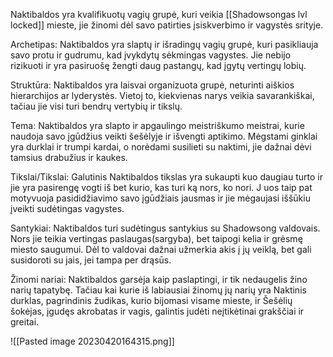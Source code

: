 Naktibaldos yra kvalifikuotų vagių grupė, kuri veikia [[Shadowsongas lvl locked]] mieste, jie žinomi dėl savo patirties įsiskverbimo ir vagystės srityje.
	
Archetipas: 
Naktibaldos yra slaptų ir išradingų vagių grupė, kuri pasikliauja savo protu ir gudrumu, kad įvykdytų sėkmingas vagystes. 
Jie nebijo rizikuoti ir yra pasiruošę žengti daug pastangų, kad įgytų vertingų lobių. 
	
Struktūra: 
Naktibaldos yra laisvai organizuota grupė, neturinti aiškios hierarchijos ar lyderystės. 
Vietoj to, kiekvienas narys veikia savarankiškai, tačiau jie visi turi bendrų vertybių ir tikslų. 
	
Tema: Naktibaldos yra slapto ir apgaulingo meistriškumo meistrai, kurie naudoja savo įgūdžius veikti šešėlyje ir išvengti aptikimo. 
Mėgstami ginklai yra durklai ir trumpi kardai, o norėdami susilieti su naktimi, jie dažnai dėvi tamsius drabužius ir kaukes. 
	
Tikslai/Tikslai: 
Galutinis Naktibaldos tikslas yra sukaupti kuo daugiau turto ir jie yra pasirengę vogti iš bet kurio, kas turi ką nors, ko nori. J
uos taip pat motyvuoja pasididžiavimo savo įgūdžiais jausmas ir jie mėgaujasi iššūkiu įveikti sudėtingas vagystes. 
	
Santykiai: Naktibaldos turi sudėtingus santykius su Shadowsong valdovais. 
Nors jie teikia vertingas paslaugas(sargyba), bet taipogi kelia ir grėsmę miesto saugumui. 
Dėl to valdovai dažnai užmerkia akis į jų veiklą, bet gali susidoroti su jais, jei tampa per drąsūs. 
	
Žinomi nariai:
Naktibaldos garsėja kaip paslaptingi, ir tik nedaugelis žino narių tapatybę. Tačiau kai kurie iš labiausiai žinomų jų narių yra 
Naktinis durklas, pagrindinis žudikas, kurio bijomasi visame mieste, ir 
Šešėlių šokėjas, įgudęs akrobatas ir vagis, galintis judėti neįtikėtinai grakščiai ir greitai.


![[Pasted image 20230420164315.png]]